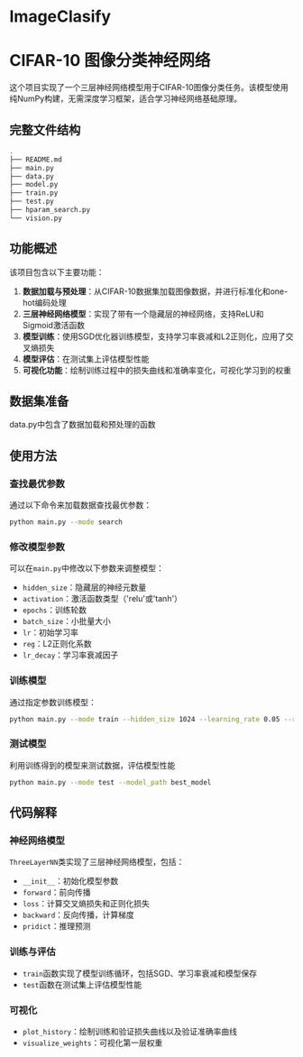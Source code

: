 # ImageClasify
# CIFAR-10 图像分类神经网络

这个项目实现了一个三层神经网络模型用于CIFAR-10图像分类任务。该模型使用纯NumPy构建，无需深度学习框架，适合学习神经网络基础原理。

## 完整文件结构
```bash
.
├── README.md
├── main.py
├── data.py
├── model.py
├── train.py
├── test.py
├── hparam_search.py
└── vision.py
```

## 功能概述

该项目包含以下主要功能：

1. **数据加载与预处理**：从CIFAR-10数据集加载图像数据，并进行标准化和one-hot编码处理
2. **三层神经网络模型**：实现了带有一个隐藏层的神经网络，支持ReLU和Sigmoid激活函数
3. **模型训练**：使用SGD优化器训练模型，支持学习率衰减和L2正则化，应用了交叉熵损失
4. **模型评估**：在测试集上评估模型性能
5. **可视化功能**：绘制训练过程中的损失曲线和准确率变化，可视化学习到的权重

## 数据集准备

data.py中包含了数据加载和预处理的函数

## 使用方法

### 查找最优参数

通过以下命令来加载数据查找最优参数：

```bash
python main.py --mode search 
```

### 修改模型参数

可以在`main.py`中修改以下参数来调整模型：

- `hidden_size`：隐藏层的神经元数量
- `activation`：激活函数类型（'relu'或'tanh'）
- `epochs`：训练轮数
- `batch_size`：小批量大小
- `lr`：初始学习率
- `reg`：L2正则化系数
- `lr_decay`：学习率衰减因子

### 训练模型

通过指定参数训练模型：

```bash
python main.py --mode train --hidden_size 1024 --learning_rate 0.05 --reg 0.001
```

### 测试模型

利用训练得到的模型来测试数据，评估模型性能

```bash
python main.py --mode test --model_path best_model
```

## 代码解释


### 神经网络模型

`ThreeLayerNN`类实现了三层神经网络模型，包括：

- `__init__`：初始化模型参数
- `forward`：前向传播
- `loss`：计算交叉熵损失和正则化损失
- `backward`：反向传播，计算梯度
- `pridict`：推理预测

### 训练与评估

- `train`函数实现了模型训练循环，包括SGD、学习率衰减和模型保存
- `test`函数在测试集上评估模型性能

### 可视化

- `plot_history`：绘制训练和验证损失曲线以及验证准确率曲线
- `visualize_weights`：可视化第一层权重
